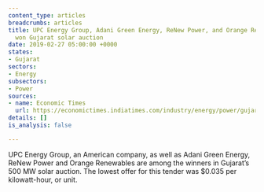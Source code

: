 ```yaml
---
content_type: articles
breadcrumbs: articles
title: UPC Energy Group, Adani Green Energy, ReNew Power, and Orange Renewables have
  won Gujarat solar auction
date: 2019-02-27 05:00:00 +0000
states:
- Gujarat
sectors:
- Energy
subsectors:
- Power
sources:
- name: Economic Times
  url: https://economictimes.indiatimes.com/industry/energy/power/gujarat-solar-auction-upc-energy-group-adani-green-energy-renew-power-winners/articleshow/68070339.cms
details: []
is_analysis: false

---
```

UPC Energy Group, an American company, as well as Adani Green Energy, ReNew Power and Orange Renewables are among the winners in Gujarat’s 500 MW solar auction. The lowest offer for this tender was $0.035 per kilowatt-hour, or unit.